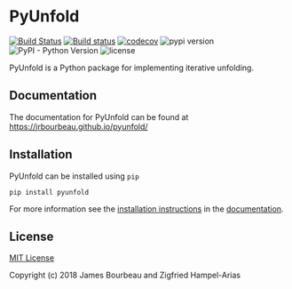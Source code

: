 # PyUnfold

[![Build Status](https://travis-ci.org/jrbourbeau/pyunfold.svg?branch=master)](https://travis-ci.org/jrbourbeau/pyunfold)
[![Build status](https://ci.appveyor.com/api/projects/status/wphmmposuctye5ye/branch/master?svg=true)](https://ci.appveyor.com/project/jrbourbeau/pyunfold/branch/master)
[![codecov](https://codecov.io/gh/jrbourbeau/pyunfold/branch/master/graph/badge.svg)](https://codecov.io/gh/jrbourbeau/pyunfold)
![pypi version](https://img.shields.io/pypi/v/pyunfold.svg 'pypi version')
![PyPI - Python Version](https://img.shields.io/pypi/pyversions/pyunfold.svg)
![license](https://img.shields.io/pypi/l/pyunfold.svg 'license')


PyUnfold is a Python package for implementing iterative unfolding.


## Documentation

The documentation for PyUnfold can be found at https://jrbourbeau.github.io/pyunfold/


## Installation

PyUnfold can be installed using `pip`

```
pip install pyunfold
```

For more information see the [installation instructions](https://jrbourbeau.github.io/pyunfold/installation.html) in the [documentation](https://jrbourbeau.github.io/pyunfold/).


## License

[MIT License](LICENSE)

Copyright (c) 2018 James Bourbeau and Zigfried Hampel-Arias
